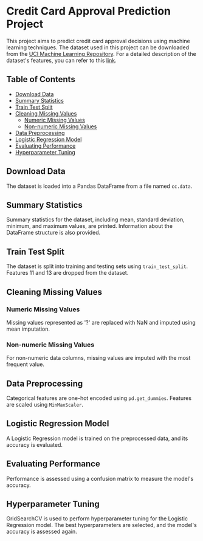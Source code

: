 # Credit Card Approval Prediction Project

This project aims to predict credit card approval decisions using machine learning techniques. The dataset used in this project can be downloaded from the [UCI Machine Learning Repository](http://archive.ics.uci.edu/dataset/27/credit+approval). For a detailed description of the dataset's features, you can refer to this [link](http://rstudio-pubs-static.s3.amazonaws.com/73039_9946de135c0a49daa7a0a9eda4a67a72.html).

## Table of Contents

- [Download Data](#download-data)
- [Summary Statistics](#summary-stats)
- [Train Test Split](#train-test-split)
- [Cleaning Missing Values](#cleaning-missing-values)
  - [Numeric Missing Values](#numeric-missing-values)
  - [Non-numeric Missing Values](#non-numeric-missing-values)
- [Data Preprocessing](#data-preprocessing)
- [Logistic Regression Model](#logistic-regression-model)
- [Evaluating Performance](#evaluating-performance)
- [Hyperparameter Tuning](#hyperparameter-tuning)

## Download Data

The dataset is loaded into a Pandas DataFrame from a file named `cc.data`.

## Summary Statistics

Summary statistics for the dataset, including mean, standard deviation, minimum, and maximum values, are printed. Information about the DataFrame structure is also provided.

## Train Test Split

The dataset is split into training and testing sets using `train_test_split`. Features 11 and 13 are dropped from the dataset.

## Cleaning Missing Values

### Numeric Missing Values

Missing values represented as '?' are replaced with NaN and imputed using mean imputation.

### Non-numeric Missing Values

For non-numeric data columns, missing values are imputed with the most frequent value.

## Data Preprocessing

Categorical features are one-hot encoded using `pd.get_dummies`. Features are scaled using `MinMaxScaler`.

## Logistic Regression Model

A Logistic Regression model is trained on the preprocessed data, and its accuracy is evaluated.

## Evaluating Performance

Performance is assessed using a confusion matrix to measure the model's accuracy.

## Hyperparameter Tuning

GridSearchCV is used to perform hyperparameter tuning for the Logistic Regression model. The best hyperparameters are selected, and the model's accuracy is assessed again.
